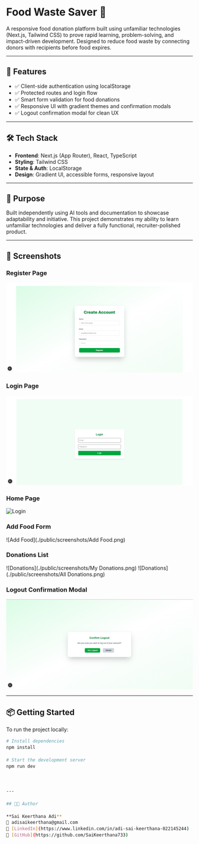 # Food Waste Saver 🍱

A responsive food donation platform built using unfamiliar technologies (Next.js, Tailwind CSS) to prove rapid learning, problem-solving, and impact-driven development. Designed to reduce food waste by connecting donors with recipients before food expires.

---

## 🚀 Features

- ✅ Client-side authentication using localStorage
- ✅ Protected routes and login flow
- ✅ Smart form validation for food donations
- ✅ Responsive UI with gradient themes and confirmation modals
- ✅ Logout confirmation modal for clean UX

---

## 🛠️ Tech Stack

- **Frontend**: Next.js (App Router), React, TypeScript
- **Styling**: Tailwind CSS
- **State & Auth**: LocalStorage
- **Design**: Gradient UI, accessible forms, responsive layout

---

## 🎯 Purpose

Built independently using AI tools and documentation to showcase adaptability and initiative. This project demonstrates my ability to learn unfamiliar technologies and deliver a fully functional, recruiter-polished product.

---

## 📸 Screenshots

### Register Page
![Login](./public/screenshots/Register.png)

### Login Page
![Login](./public/screenshots/Login.png)

### Home Page
![Login](./public/screenshots/Home.png)

### Add Food Form
![Add Food](./public/screenshots/Add Food.png)

### Donations List
![Donations](./public/screenshots/My Donations.png)
![Donations](./public/screenshots/All Donations.png)

### Logout Confirmation Modal
![Logout Modal](./public/screenshots/Logout.png)

---

## 📦 Getting Started

To run the project locally:

```bash
# Install dependencies
npm install

# Start the development server
npm run dev



---

## 👩‍💻 Author

**Sai Keerthana Adi**  
📧 adisaikeerthana@gmail.com  
🔗 [LinkedIn](https://www.linkedin.com/in/adi-sai-keerthana-022145244)  
🔗 [GitHub](https://github.com/SaiKeerthana733)
